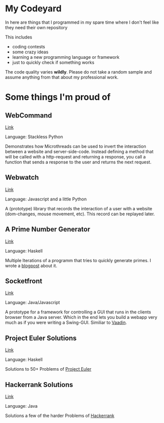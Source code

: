 # My Codeyard

In here are things that I programmed in my spare time where I don't feel like they need their own repository

This includes
* coding contests
* some crazy ideas
* learning a new programming language or framework
* just to quickly check if something works

The code quality varies **wildly**. Please do not take a random sample and assume anything from that about my professional work.

# Some things I'm proud of

## WebCommand
[Link](https://github.com/happyherp/littlethings/tree/master/webcmnd)

Language: Stackless Python

Demonstrates how Microthreads can be used to invert the interaction between a website and server-side-code. Instead defining a method that will be called with a http-request and returning a response, you call a function that sends a response to the user and returns the next request. 

## Webwatch
[Link](https://github.com/happyherp/littlethings/tree/master/webwatch)

Language: Javascript and a little Python

A (prototype) library that records the interaction of a user with a website (dom-changes, mouse movement, etc). This record can be replayed later.

## A Prime Number Generator
[Link](https://github.com/happyherp/littlethings/tree/master/prime)

Language: Haskell

Multiple Iterations of a programm that tries to quickly generate primes. I wrote a 
[blogpost](http://codefreund.blogspot.com/2016/12/primes-in-haskell.html) 
about it. 

## Socketfront
[Link](https://github.com/happyherp/littlethings/tree/master/socketfront)

Language: Java/Javascript

A prototype for a framework for controlling a GUI that runs in the clients browser from a Java server. Which in the end lets you build a webapp very much as if you were writing a Swing-GUI. Similiar to [Vaadin](https://vaadin.com/).


## Project Euler Solutions

[Link](https://github.com/happyherp/littlethings/tree/master/euler)

Language: Haskell

Solutions to 50+ Problems of [Project Euler](https://projecteuler.net/)

## Hackerrank Solutions 

[Link](https://github.com/happyherp/littlethings/tree/master/hackerrank)

Language: Java

Solutions a few of the harder Problems of [Hackerrank](https://www.hackerrank.com/)

